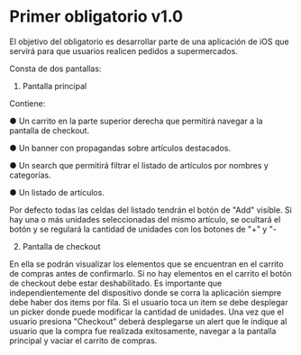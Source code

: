 # Primer obligatorio v1.0

El objetivo del obligatorio es desarrollar parte de una aplicación de iOS que servirá para que usuarios realicen pedidos a supermercados.

Consta de dos pantallas:

1) Pantalla principal

Contiene:

● Un carrito en la parte superior derecha que permitirá navegar a la pantalla de checkout.

● Un banner con propagandas sobre artículos destacados.

● Un search que permitirá filtrar el listado de artículos por nombres y categorías.

● Un listado de artículos.

Por defecto todas las celdas del listado tendrán el botón de "Add" visible. Si hay una o más unidades seleccionadas del mismo artículo, se ocultará el botón y se regulará la cantidad de unidades con los botones de "+" y "-


2) Pantalla de checkout

En ella se podrán visualizar los elementos que se encuentran en el carrito de compras antes de confirmarlo. Si no hay elementos en el carrito el botón de checkout debe estar deshabilitado. Es importante que independientemente del dispositivo donde se corra la aplicación siempre debe haber dos items por fila. Si el usuario toca un item se debe desplegar un picker donde puede modificar la cantidad de unidades. Una vez que el usuario presiona "Checkout" deberá desplegarse un alert que le indique al usuario que la compra fue realizada exitosamente, navegar a la pantalla principal y vaciar el carrito de compras.
